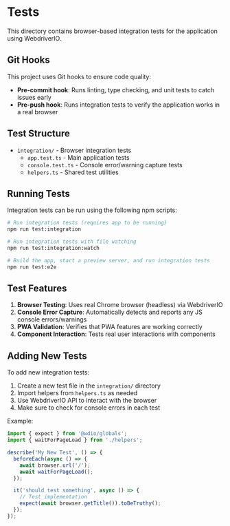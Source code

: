 # Tests

This directory contains browser-based integration tests for the application using WebdriverIO.

## Git Hooks

This project uses Git hooks to ensure code quality:

- **Pre-commit hook**: Runs linting, type checking, and unit tests to catch issues early
- **Pre-push hook**: Runs integration tests to verify the application works in a real browser

## Test Structure

- `integration/` - Browser integration tests
  - `app.test.ts` - Main application tests
  - `console.test.ts` - Console error/warning capture tests
  - `helpers.ts` - Shared test utilities

## Running Tests

Integration tests can be run using the following npm scripts:

```bash
# Run integration tests (requires app to be running)
npm run test:integration

# Run integration tests with file watching
npm run test:integration:watch

# Build the app, start a preview server, and run integration tests
npm run test:e2e
```

## Test Features

1. **Browser Testing**: Uses real Chrome browser (headless) via WebdriverIO
2. **Console Error Capture**: Automatically detects and reports any JS console errors/warnings
3. **PWA Validation**: Verifies that PWA features are working correctly
4. **Component Interaction**: Tests real user interactions with components

## Adding New Tests

To add new integration tests:

1. Create a new test file in the `integration/` directory
2. Import helpers from `helpers.ts` as needed
3. Use WebdriverIO API to interact with the browser
4. Make sure to check for console errors in each test

Example:

```typescript
import { expect } from '@wdio/globals';
import { waitForPageLoad } from './helpers';

describe('My New Test', () => {
  beforeEach(async () => {
    await browser.url('/');
    await waitForPageLoad();
  });

  it('should test something', async () => {
    // Test implementation
    expect(await browser.getTitle()).toBeTruthy();
  });
});
```
